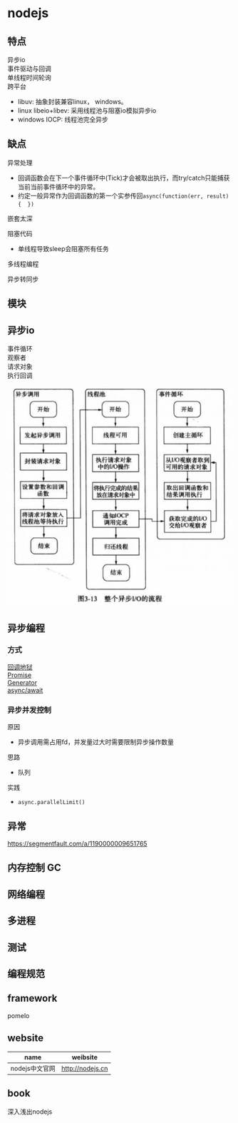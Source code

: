 # nodejs

## 特点
异步io  
事件驱动与回调  
单线程时间轮询  
跨平台  
- libuv: 抽象封装兼容linux， windows。
- linux libeio+libev: 采用线程池与阻塞io模拟异步io
- windows IOCP: 线程池完全异步 

## 缺点
异常处理  
- 回调函数会在下一个事件循环中(Tick)才会被取出执行，而try/catch只能捕获当前当前事件循环中的异常。  
- 约定一般异常作为回调函数的第一个实参传回`async(function(err, result){  })`  

嵌套太深  

阻塞代码  
- 单线程导致sleep会阻塞所有任务  

多线程编程  

异步转同步  

## 模块

## 异步io
事件循环  
观察者  
请求对象  
执行回调  

![asyncio](res/asyncio.png)  

## 异步编程
### 方式
[回调地狱](src/nodejs/callbackhell.js)  
[Promise](src/nodejs/promise.js)  
[Generator](src/nodejs/generator.js)  
[async/await](src/nodejs/async.js)  

### 异步并发控制
原因
- 异步调用需占用fd，并发量过大时需要限制异步操作数量

思路
- 队列

实践
- `async.parallelLimit()`

## 异常
https://segmentfault.com/a/1190000009651765

## 内存控制 GC

## 网络编程

## 多进程

## 测试

## 编程规范

## framework
pomelo

## website
| name | weibsite |
| --- | --- |
| nodejs中文官网 | http://nodejs.cn |

## book
深入浅出nodejs